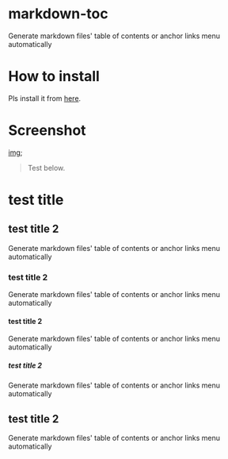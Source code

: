 # markdown-toc
Generate markdown files' table of contents or anchor links menu automatically

# How to install

Pls install it from [here](https://greasyfork.org/zh-CN/scripts/395126-generate-markdown-files-table-of-contents-or-anchor-links-menu-automatically).

# Screenshot

[img](./src/img/Xnip2020-01-14_18-13-54.jpg);

> Test below.

# test title

## test title 2

Generate markdown files' table of contents or anchor links menu automatically

### test title 2

Generate markdown files' table of contents or anchor links menu automatically

#### test title 2

Generate markdown files' table of contents or anchor links menu automatically

##### test title 2

Generate markdown files' table of contents or anchor links menu automatically

## test title 2

Generate markdown files' table of contents or anchor links menu automatically